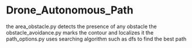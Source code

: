 # Drone_Autonomous_Path

the area_obstacle.py detects the presence of any obstacle
the obstacle_avoidance.py marks the contour and localizes it
the path_options.py uses searching algorithm such as dfs to find the best path
